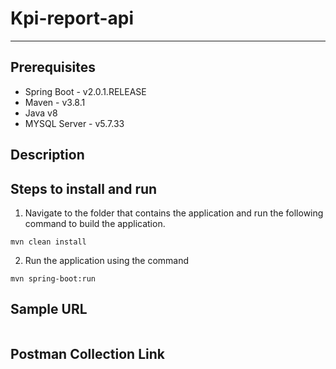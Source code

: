 # Kpi-report-api
***
## Prerequisites
* Spring Boot - v2.0.1.RELEASE
* Maven - v3.8.1
* Java v8
* MYSQL Server - v5.7.33

## Description
## Steps to install and run
1. Navigate to the folder that contains the application and run the following command to build the application.
````
mvn clean install
````
2. Run the application using the command
````
mvn spring-boot:run
````
## Sample URL
````
````
## Postman Collection Link
````
````
